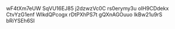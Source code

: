 wF4tXm7eUW
SqVU16EJ85
j2dzwzVc0C
rs0erymy3u
oIH9CDdekx
CtvYzG1enf
WIkdQPcogx
rDtPXhPS7t
gQXnAGOuuo
lkBw21u9rS
bRiYSEh6SI
